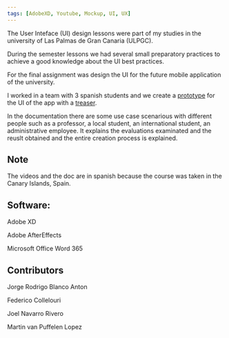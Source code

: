 ```yaml
---
tags: [AdobeXD, Youtube, Mockup, UI, UX]
---
```


The User Inteface (UI) design lessons were part of my studies in the university of Las Palmas de Gran Canaria (ULPGC).

During the semester lessons we had several small preparatory practices to achieve a good knowledge about the UI best practices.

For the final assignment was design the UI for the future mobile application of the university.

I worked in a team with 3 spanish students and we create a [prototype](https://youtu.be/oFMNQ0rdJNg) for the UI of the app with a [treaser](https://youtu.be/l7MbmNka6PQf).

In the documentation there are some use case scenarious with different people such as a professor, a local student, an international student, an administrative employee. It explains the evaluations examinated and the reuslt obtained and the entire creation process is explained.

## Note
The videos and the doc are in spanish because the course was taken in the Canary Islands, Spain.

## Software:

Adobe XD

Adobe AfterEffects

Microsoft Office Word 365

## Contributors

Jorge Rodrigo Blanco Anton

Federico Collelouri

Joel Navarro Rivero

Martin van Puffelen Lopez
